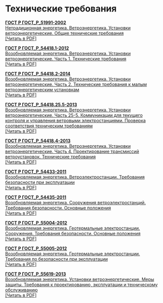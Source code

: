 # Технические требования

<b>[ГОСТ Р ГОСТ_Р_51991-2002](~/gost_mds/ГОСТ_Р_51991-2002.md)</b><br/>[Нетрадиционная энергетика. Ветроэнергетика. Установки ветроэнергетические. Общие технические требования](~/gost_mds/ГОСТ_Р_51991-2002.md)<br/><a onclick="openFileCallback('https://standartgost.ru/g/ГОСТ_Р_51991-2002.pdf', 'ГОСТ_Р_51991-2002.pdf');" href="#">[Читать в PDF]</a>

<b>[ГОСТ Р ГОСТ_Р_54418.1-2012](~/gost_mds/ГОСТ_Р_54418.1-2012.md)</b><br/>[Возобновляемая энергетика. Ветроэнергетика. Установки ветроэнергетические. Часть 1. Технические требования](~/gost_mds/ГОСТ_Р_54418.1-2012.md)<br/><a onclick="openFileCallback('https://standartgost.ru/g/ГОСТ_Р_54418.1-2012.pdf', 'ГОСТ_Р_54418.1-2012.pdf');" href="#">[Читать в PDF]</a>

<b>[ГОСТ Р ГОСТ_Р_54418.2-2014](~/gost_mds/ГОСТ_Р_54418.2-2014.md)</b><br/>[Возобновляемая энергетика. Ветроэнергетика. Установки ветроэнергетические. Часть 2. Технические требования к малым ветроэнергетическим установкам](~/gost_mds/ГОСТ_Р_54418.2-2014.md)<br/><a onclick="openFileCallback('https://standartgost.ru/g/ГОСТ_Р_54418.2-2014.pdf', 'ГОСТ_Р_54418.2-2014.pdf');" href="#">[Читать в PDF]</a>

<b>[ГОСТ Р ГОСТ_Р_54418.25.5-2013](~/gost_mds/ГОСТ_Р_54418.25.5-2013.md)</b><br/>[Возобновляемая энергетика. Ветроэнергетика. Установки ветроэнергетические. Часть 25-5. Коммуникации для текущего контроля и управления ветровыми электростанциями. Проверка соответствия техническим требованиям](~/gost_mds/ГОСТ_Р_54418.25.5-2013.md)<br/><a onclick="openFileCallback('https://standartgost.ru/g/ГОСТ_Р_54418.25.5-2013.pdf', 'ГОСТ_Р_54418.25.5-2013.pdf');" href="#">[Читать в PDF]</a>

<b>[ГОСТ Р ГОСТ_Р_54418.4-2013](~/gost_mds/ГОСТ_Р_54418.4-2013.md)</b><br/>[Возобновляемая энергетика. Ветроэнергетика. Установки ветроэнергетические. Часть 4. Проектирование трансмиссий ветроустановок. Технические требования](~/gost_mds/ГОСТ_Р_54418.4-2013.md)<br/><a onclick="openFileCallback('https://standartgost.ru/g/ГОСТ_Р_54418.4-2013.pdf', 'ГОСТ_Р_54418.4-2013.pdf');" href="#">[Читать в PDF]</a>

<b>[ГОСТ Р ГОСТ_Р_54433-2011](~/gost_mds/ГОСТ_Р_54433-2011.md)</b><br/>[Возобновляемая энергетика. Ветроэлектростанции. Требования безопасности при эксплуатации](~/gost_mds/ГОСТ_Р_54433-2011.md)<br/><a onclick="openFileCallback('https://standartgost.ru/g/ГОСТ_Р_54433-2011.pdf', 'ГОСТ_Р_54433-2011.pdf');" href="#">[Читать в PDF]</a>

<b>[ГОСТ Р ГОСТ_Р_54435-2011](~/gost_mds/ГОСТ_Р_54435-2011.md)</b><br/>[Возобновляемая энергетика. Сооружения ветроэлектростанций. Требования безопасности. Основные положения](~/gost_mds/ГОСТ_Р_54435-2011.md)<br/><a onclick="openFileCallback('https://standartgost.ru/g/ГОСТ_Р_54435-2011.pdf', 'ГОСТ_Р_54435-2011.pdf');" href="#">[Читать в PDF]</a>

<b>[ГОСТ Р ГОСТ_Р_55004-2012](~/gost_mds/ГОСТ_Р_55004-2012.md)</b><br/>[Возобновляемая энергетика. Геотермальные электростанции. Сооружения. Требования безопасности. Основные положения](~/gost_mds/ГОСТ_Р_55004-2012.md)<br/><a onclick="openFileCallback('https://standartgost.ru/g/ГОСТ_Р_55004-2012.pdf', 'ГОСТ_Р_55004-2012.pdf');" href="#">[Читать в PDF]</a>

<b>[ГОСТ Р ГОСТ_Р_55005-2012](~/gost_mds/ГОСТ_Р_55005-2012.md)</b><br/>[Возобновляемая энергетика. Геотермальные электростанции. Требования по безопасности при эксплуатации](~/gost_mds/ГОСТ_Р_55005-2012.md)<br/><a onclick="openFileCallback('https://standartgost.ru/g/ГОСТ_Р_55005-2012.pdf', 'ГОСТ_Р_55005-2012.pdf');" href="#">[Читать в PDF]</a>

<b>[ГОСТ Р ГОСТ_Р_55619-2013](~/gost_mds/ГОСТ_Р_55619-2013.md)</b><br/>[Возобновляемая энергетика. Установки ветроэнергетические. Меры защиты. Требования к проектированию, эксплуатации и техническому обслуживанию](~/gost_mds/ГОСТ_Р_55619-2013.md)<br/><a onclick="openFileCallback('https://standartgost.ru/g/ГОСТ_Р_55619-2013.pdf', 'ГОСТ_Р_55619-2013.pdf');" href="#">[Читать в PDF]</a>